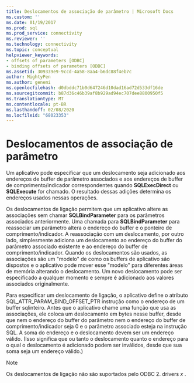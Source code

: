 ```yaml
---
title: Deslocamentos de associação de parâmetro | Microsoft Docs
ms.custom: ''
ms.date: 01/19/2017
ms.prod: sql
ms.prod_service: connectivity
ms.reviewer: ''
ms.technology: connectivity
ms.topic: conceptual
helpviewer_keywords:
- offsets of parameters [ODBC]
- binding offsets of parameters [ODBC]
ms.assetid: 309339e9-9ccd-4a58-8aa4-b6dc88f4eb7c
author: MightyPen
ms.author: genemi
ms.openlocfilehash: d0dbddc71b0d647246d10dad16ad72d533df16de
ms.sourcegitcommit: b87d36c46b39af8b929ad94ec707dee8800950f5
ms.translationtype: MT
ms.contentlocale: pt-BR
ms.lasthandoff: 02/08/2020
ms.locfileid: "68023353"
---
```

# <a name="parameter-binding-offsets"></a>Deslocamentos de associação de parâmetro
Um aplicativo pode especificar que um deslocamento seja adicionado aos endereços de buffer de parâmetro associados e aos endereços de buffer de comprimento/indicador correspondentes quando **SQLExecDirect** ou **SQLExecute** for chamado. O resultado dessas adições determina os endereços usados nessas operações.  
  
 Os deslocamentos de ligação permitem que um aplicativo altere as associações sem chamar **SQLBindParameter** para os parâmetros associados anteriormente. Uma chamada para **SQLBindParameter** para reassociar um parâmetro altera o endereço do buffer e o ponteiro de comprimento/indicador. A reassociação com um deslocamento, por outro lado, simplesmente adiciona um deslocamento ao endereço do buffer do parâmetro associado existente e ao endereço do buffer de comprimento/indicador. Quando os deslocamentos são usados, as associações são um "modelo" de como os buffers de aplicativo são dispostos e o aplicativo pode mover esse "modelo" para diferentes áreas de memória alterando o deslocamento. Um novo deslocamento pode ser especificado a qualquer momento e sempre é adicionado aos valores associados originalmente.  
  
 Para especificar um deslocamento de ligação, o aplicativo define o atributo SQL_ATTR_PARAM_BIND_OFFSET_PTR instrução como o endereço de um buffer sqlinteiro. Antes que o aplicativo chame uma função que usa as associações, ele coloca um deslocamento em bytes nesse buffer, desde que nem o endereço do buffer do parâmetro nem o endereço do buffer de comprimento/indicador seja 0 e o parâmetro associado esteja na instrução SQL. A soma do endereço e o deslocamento devem ser um endereço válido. (Isso significa que ou tanto o deslocamento quanto o endereço para o qual o deslocamento é adicionado podem ser inválidos, desde que sua soma seja um endereço válido.)  
  
> [!NOTE]  
>  Os deslocamentos de ligação não são suportados pelo ODBC 2. drivers *x* .
